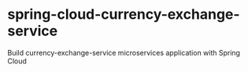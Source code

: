 # spring-cloud-currency-exchange-service
Build currency-exchange-service microservices application with Spring Cloud
